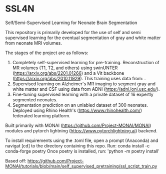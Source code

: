 # SSL4N
Self/Semi-Supervised Learning for Neonate Brain Segmentation

This repository is primarily developed for the use of self and semi supervised learning for the eventual segmentation of gray and white matter from neonate MRI volumes.

The stages of the project are as follows:
1) Completely self-supervised learning for pre-training. Reconstruction of MR volumes (T1, T2, and others) using swinUNTER (https://arxiv.org/abs/2201.01266) and a Vit backbone (https://arxiv.org/abs/2010.11929). This training uses data from: .
2) Supervised learning on Alzheimer's MR imaging to segment gray and white matter and CSF using data from ADNI (https://adni.loni.usc.edu/).
3) Fine-tuning supervised learning with a private dataset of 16 expertly segmented neonates.
4) Segmentation prediction on an unlabled dataset of 300 neonates. Deployed using Rhino Health's (https://www.rhinohealth.com/) federated learning platform. 

Built primarily with MONAI (https://github.com/Project-MONAI/MONAI) modules and pytorch lightning (https://www.pytorchlightning.ai) backend.

To install requirements using the .toml file, open a prompt (Anaconda) and navigat [cd] to the directory containing this repo. Run: conda install -c conda-forge poetry
Once poetry is installed, run: 'python -m poetry install'

Based off:
https://github.com/Project-MONAI/tutorials/blob/main/self_supervised_pretraining/ssl_script_train.py
